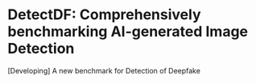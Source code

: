 # DetectDF: Comprehensively benchmarking AI-generated Image Detection
[Developing] A new benchmark for Detection of Deepfake 
